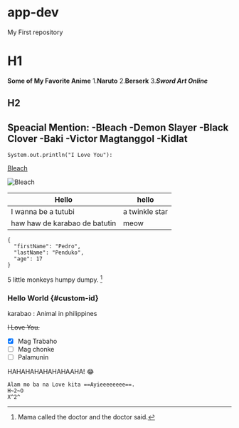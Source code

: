# app-dev
My First repository
# H1
**Some of My Favorite Anime**
1.**Naruto** 
2.**Berserk**
3.***Sword Art Online***
## H2
Speacial Mention:
-Bleach
-Demon Slayer
-Black Clover
-Baki
-Victor Magtanggol
-Kidlat
---

`System.out.println("I Love You"):`

[Bleach]([https://www.example.com](https://en.wikipedia.org/wiki/Bleach_(TV_series)))

![Bleach](image.jpg)

| Hello | hello |
| ----------- | ----------- |
| I wanna be a tutubi | a twinkle star |
| haw haw de karabao de batutin | meow |

```
{
  "firstName": "Pedro",
  "lastName": "Penduko",
  "age": 17
}
```

5 little monkeys humpy dumpy. [^1]
[^1]: Mama called the doctor and the doctor said.

### Hello World {#custom-id}
karabao
: Animal in philippines

~~I Love You.~~

- [x] Mag Trabaho
- [ ] Mag chonke
- [ ] Palamunin

HAHAHAHAHAHAHAAHA! :joy:

	Alam mo ba na Love kita ==Ayieeeeeeee==.
 	H~2~O
  	X^2^
